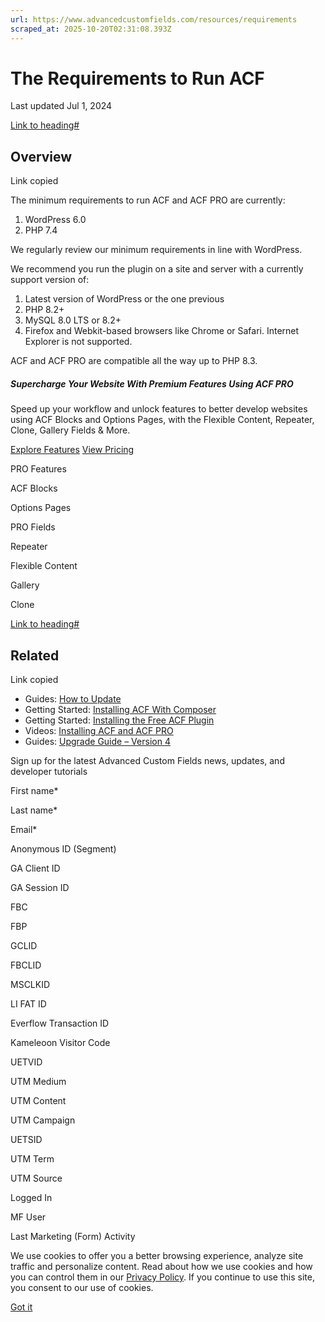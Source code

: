 ```yaml
---
url: https://www.advancedcustomfields.com/resources/requirements
scraped_at: 2025-10-20T02:31:08.393Z
---
```


# The Requirements to Run ACF

Last updated Jul 1, 2024

[Link to heading#](https://www.advancedcustomfields.com/resources/requirements/#overview)

## Overview

Link copied

The minimum requirements to run ACF and ACF PRO are currently:

1. WordPress 6.0
2. PHP 7.4

We regularly review our minimum requirements in line with WordPress.

We recommend you run the plugin on a site and server with a currently support version of:

1. Latest version of WordPress or the one previous
2. PHP 8.2+
3. MySQL 8.0 LTS or 8.2+
4. Firefox and Webkit-based browsers like Chrome or Safari. Internet Explorer is not supported.

ACF and ACF PRO are compatible all the way up to PHP 8.3.

##### Supercharge Your Website With Premium Features Using ACF PRO

Speed up your workflow and unlock features to better develop websites using ACF Blocks and Options Pages, with the Flexible Content, Repeater,
Clone, Gallery Fields & More.


[Explore Features](https://www.advancedcustomfields.com/pro/) [View Pricing](https://www.advancedcustomfields.com/pro/#pricing-table/)

PRO Features

ACF Blocks

Options Pages

PRO Fields

Repeater

Flexible Content

Gallery

Clone

[Link to heading#](https://www.advancedcustomfields.com/resources/requirements/#related)

## Related

Link copied

- Guides: [How to Update](https://www.advancedcustomfields.com/resources/how-to-update/)
- Getting Started: [Installing ACF With Composer](https://www.advancedcustomfields.com/resources/installing-acf-with-composer/)
- Getting Started: [Installing the Free ACF Plugin](https://www.advancedcustomfields.com/resources/installation/)
- Videos: [Installing ACF and ACF PRO](https://www.advancedcustomfields.com/resources/installing-acf-and-acf-pro/)
- Guides: [Upgrade Guide – Version 4](https://www.advancedcustomfields.com/resources/upgrade-guide-version-4/)

Sign up for the latest Advanced Custom Fields news, updates, and developer tutorials

First name\*

Last name\*

Email\*

Anonymous ID (Segment)

GA Client ID

GA Session ID

FBC

FBP

GCLID

FBCLID

MSCLKID

LI FAT ID

Everflow Transaction ID

Kameleoon Visitor Code

UETVID

UTM Medium

UTM Content

UTM Campaign

UETSID

UTM Term

UTM Source

Logged In

MF User

Last Marketing (Form) Activity

We use cookies to offer you a better browsing experience, analyze site traffic and personalize content. Read about how we use cookies and how you can control them in our [Privacy Policy](https://wpengine.com/legal/privacy/). If you continue to use this site, you consent to our use of cookies.

[Got it](https://www.advancedcustomfields.com/resources/requirements/#)